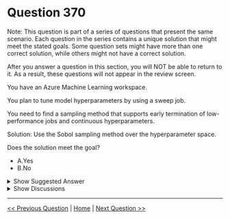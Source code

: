 # Question 370

Note: This question is part of a series of questions that present the same scenario. Each question in the series contains a unique solution that might meet the stated goals. Some question sets might have more than one correct solution, while others might not have a correct solution.

After you answer a question in this section, you will NOT be able to return to it. As a result, these questions will not appear in the review screen.

You have an Azure Machine Learning workspace.

You plan to tune model hyperparameters by using a sweep job.

You need to find a sampling method that supports early termination of low-performance jobs and continuous hyperparameters.

Solution: Use the Sobol sampling method over the hyperparameter space.

Does the solution meet the goal?

- A.Yes
- B.No

<details>
  <summary>Show Suggested Answer</summary>

<strong>B</strong><br>

</details>

<details>
  <summary>Show Discussions</summary>

<blockquote><p><strong>b805b03</strong> <code>(Mon 07 Jul 2025 12:50)</code> - <em>Upvotes: 1</em></p><p>I would say &quot;yes&quot;:

Sobol is a type of random sampling supported by sweep job types.
Random sampling supports discrete and continuous hyperparameters. It supports early termination of low-performance jobs

https://learn.microsoft.com/en-us/azure/machine-learning/how-to-tune-hyperparameters?view=azureml-api-2</p></blockquote>

</details>

---

[<< Previous Question](question_369.md) | [Home](../index.md) | [Next Question >>](question_371.md)
